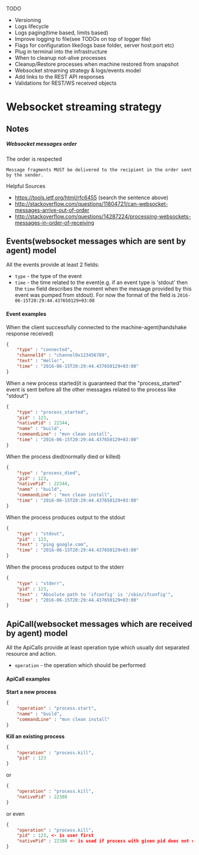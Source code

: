 TODO

- Versioning
- Logs lifecycle
- Logs paging(time based, limits based)
- Improve logging to file(see TODOs on top of logger file)
- Flags for configuration like(logs base folder, server host:port etc)
- Plug in terminal into the infrastructure
- When to cleanup not-alive processes
- Cleanup/Restore processes when machine restored from snapshot
- Websocket streaming strategy & logs/events model
- Add links to the REST API responses
- Validations for REST/WS received objects

Websocket streaming strategy
===

Notes
---

##### Websocket messages order

The order is respected
```
Message fragments MUST be delivered to the recipient in the order sent by the sender.
```
Helpful Sources
* https://tools.ietf.org/html/rfc6455 (search the sentence above)
* http://stackoverflow.com/questions/11804721/can-websocket-messages-arrive-out-of-order
* http://stackoverflow.com/questions/14287224/processing-websockets-messages-in-order-of-receiving


Events(websocket messages which are sent by agent) model
---

All the events provide at least 2 fields:
* `type` - the type of the event
* `time` - the time related to the event(e.g. if an event type is 'stdout' then the `time`
field describes the moment when the message provided by this event was pumped from stdout).
For now the format of the field is `2016-06-15T20:29:44.437650129+03:00`

#### Event examples
 When the client successfully connected to the machine-agent(handshake response received)
```json
{
    "type" : "connected",
    "channelId" : "channel0x123456789",
    "text" : "Hello!",
    "time" : "2016-06-15T20:29:44.437650129+03:00"
}
```

When a new process started(it is guaranteed that the "process_started"
 event is sent before all the other messages related to the process like "stdout")
```json
{
    "type" : "process_started",
    "pid" : 123,
    "nativePid" : 22344,
    "name" : "build",
    "commandLine" : "mvn clean install",
    "time" : "2016-06-15T20:29:44.437650129+03:00"
}
```

When the process died(normally died or killed)
```json
{
    "type" : "process_died",
    "pid" : 123,
    "nativePid" : 22344,
    "name" : "build",
    "commandLine" : "mvn clean install",
    "time" : "2016-06-15T20:29:44.437650129+03:00"
}
```


When the process produces output to the stdout
```json
{
    "type" : "stdout",
    "pid" : 123,
    "text" : "ping google.com",
    "time" : "2016-06-15T20:29:44.437650129+03:00"
}
```

When the process produces output to the stderr
```json
{
    "type" : "stderr",
    "pid" : 123,
    "text" : "Absolute path to 'ifconfig' is '/sbin/ifconfig'",
    "time" : "2016-06-15T20:29:44.437650129+03:00"
}
```

ApiCall(websocket messages which are received by agent) model
---

All the ApiCalls provide at least operation type which usually dot separated
resource and action.
- `operation` - the operation which should be performed

#### ApiCall examples


**Start a new process**
```json
{
    "operation" : "process.start",
    "name" : "build",
    "commandLine" : "mvn clean install"
}
```

**Kill an existing process**
```json
{
    "operation" : "process.kill",
    "pid" : 123
}
```

or

```json
{
    "operation" : "process.kill",
    "nativePid" : 22388
}
```

or even

```json
{
    "operation" : "process.kill",
    "pid" : 123, <- is user first
    "nativePid" : 22388 <- is used if process with given pid does not exist
}
```



